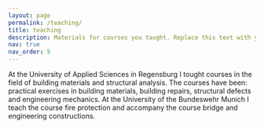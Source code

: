 ```yaml
---
layout: page
permalink: /teaching/
title: teaching
description: Materials for courses you taught. Replace this text with your description.
nav: true
nav_order: 5
---
```


<!-- For now, this page is assumed to be a static description of your courses. You can convert it to a collection similar to `_projects/` so that you can have a dedicated page for each course.

Organize your courses by years, topics, or universities, however you like! -->

At the University of Applied Sciences in Regensburg I tought courses in the field of building materials and structural analysis. The courses have been: practical exercises in building materials, building repairs, structural defects and engineering mechanics.
At the University of the Bundeswehr Munich I teach the course fire protection and accompany the course bridge and engineering constructions.  
